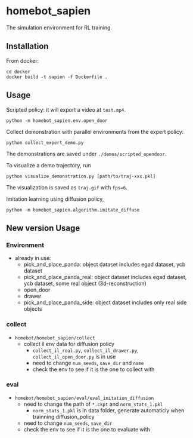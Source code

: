 # homebot_sapien
The simulation environment for RL training.

## Installation
From docker:
```
cd docker
docker build -t sapien -f Dockerfile .
```

## Usage
Scripted policy: it will export a video at `test.mp4`.
```
python -m homebot_sapien.env.open_door
```

Collect demonstration with parallel environments from the expert policy:
```
python collect_expert_demo.py
```
The demonstrations are saved under `./demos/scripted_opendoor`.

To visualize a demo trajectory, run
```
python visualize_demonstration.py [path/to/traj-xxx.pkl]
```
The visualization is saved as `traj.gif` with `fps=6`.

Imitation learning using diffusion policy,
```
python -m homebot_sapien.algorithm.imitate_diffuse
```

## New version Usage

### Environment 

- already in use:
  - pick_and_place_panda: object dataset includes egad dataset, ycb dataset
  - pick_and_place_panda_real: object dataset includes egad dataset, ycb dataset, some real object (3d-reconstruction)
  - open_door
  - drawer
  - pick_and_place_panda_side: object dataset includes only real side objects

### collect

- `homebot/homebot_sapien/collect`
  - collect il env data for diffusion policy
    - `collect_il_real.py`, `collect_il_drawer.py`, `collect_il_open_door.py` is in use
    - need to change `num_seeds`, `save_dir` and `name`
    - check the env to see if it is the one to collect with
  
### eval 

- `homebot/homebot_sapien/eval/eval_imitation_diffusion`
  - need to change the path of `*.ckpt` and `norm_stats_1.pkl` 
    - `norm_stats_1.pkl` is in data folder, generate automaticly when trainning diffusion_policy
  - need to change `num_seeds`, `save_dir` 
  - check the env to see if it is the one to evaluate with

